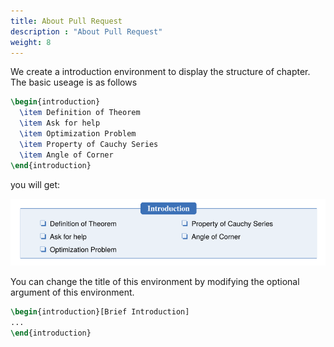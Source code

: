 ```yaml
---
title: About Pull Request
description : "About Pull Request"
weight: 8
---
```


We create a introduction environment to display the structure of chapter. The basic useage is as follows

```latex
\begin{introduction}
  \item Definition of Theorem
  \item Ask for help
  \item Optimization Problem
  \item Property of Cauchy Series
  \item Angle of Corner
\end{introduction}
```

you will get:

![](./introduction2.png)

You can change the title of this environment by modifying the optional argument of this environment.

```latex
\begin{introduction}[Brief Introduction]
...
\end{introduction}
```


